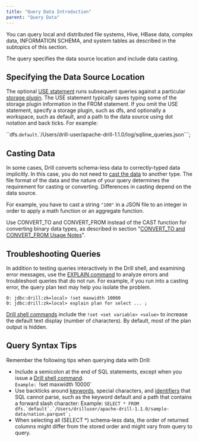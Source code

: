```yaml
---
title: "Query Data Introduction"
parent: "Query Data"
---
```

You can query local and distributed file systems, Hive, HBase data, complex data, INFORMATION SCHEMA, and system tables as described in the subtopics of this section. 

The query specifies the data source location and include data casting. 

## Specifying the Data Source Location
The optional [USE statement]({{site.baseurl}}/docs/use) runs subsequent queries against a particular [storage plugin]({{site.baseurl}}/docs/connect-a-data-source-introduction/). The USE statement typically saves typing some of the storage plugin information in the FROM statement. If you omit the USE statement, specify a storage plugin, such as dfs, and optionally a workspace, such as default, and a path to the data source using dot notation and back ticks. For example:

``dfs.`default`.`/Users/drill-user/apache-drill-1.1.0/log/sqlline_queries.json```;

## Casting Data
In some cases, Drill converts schema-less data to correctly-typed data implicitly. In this case, you do not need to [cast the data]({{site.baseurl}}/docs/supported-data-types/#casting-and-converting-data-types) to another type. The file format of the data and the nature of your query determines the requirement for casting or converting. Differences in casting depend on the data source. 

For example, you have to cast a string `"100"` in a JSON file to an integer in order to apply a math function
or an aggregate function.

Use CONVERT_TO and CONVERT_FROM instead of the CAST function for converting binary data types, as described in section "[CONVERT_TO and CONVERT_FROM Usage Notes](/docs/data-type-conversion/#convert_to-and-convert_from-usage-notes)".

## Troubleshooting Queries

In addition to testing queries interactively in the Drill shell, and examining error messages, use the [EXPLAIN command]({{site.baseurl}}/docs/explain/) to analyze errors and troubleshoot queries
that do not run. For example, if you run into a casting error, the query plan
text may help you isolate the problem.

    0: jdbc:drill:zk=local> !set maxwidth 10000
    0: jdbc:drill:zk=local> explain plan for select ... ;

[Drill shell commands]({{site.baseurl}}/docs/configuring-the-drill-shell/) include the `!set <set variable> <value>` to increase the default text display (number of characters). By
default, most of the plan output is hidden.

## Query Syntax Tips

Remember the following tips when querying data with Drill:

  * Include a semicolon at the end of SQL statements, except when you issue a [Drill shell command]({{site.baseurl}}/docs/configuring-the-drill-shell/).   
    `Example: `!set maxwidth 10000`
  * Use backticks around [keywords]({{site.baseurl}}/docs/reserved-keywords), special characters, and [identifiers]({{site.baseurl}}/docs/lexical-structure/#identifier) that SQL cannot parse, such as the keyword default and a path that contains a forward slash character:
    Example: ``SELECT * FROM dfs.`default`.`/Users/drilluser/apache-drill-1.1.0/sample-data/nation.parquet`;``
  * When selecting all (SELECT *) schema-less data, the order of returned columns might differ from the stored order and might vary from query to query.